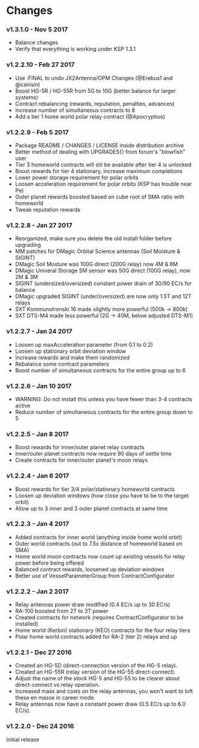# Changes

### v1.3.1.0 - Nov 5 2017

- Balance changes
- Verify that everything is working under KSP 1.3.1

### v1.2.2.10 - Feb 27 2017

- Use :FINAL to undo JX2Antenna/OPM Changes (@Erebus1 and @canisin)
- Boost HG-5R / HG-55R from 5G to 10G (better balance for larger systems)
- Contract rebalancing (rewards, reputation, penalties, advances)
- Increase number of simultaneous contracts to 8
- Add a tier 1 home world polar relay contract (@Apocryphus)

### v1.2.2.9 - Feb 5 2017

- Package README / CHANGES / LICENSE inside distribution archive
- Better method of dealing with UPGRADES{} from forum's "blowfish" user
- Tier 3 homeworld contracts will stil be available after tier 4 is unlocked
- Boost rewards for tier 4 stationary, increase maximum completions
- Lower power storage requirement for polar orbits
- Loosen acceleration requirement for polar orbits (KSP has trouble near Pe)
- Outer planet rewards boosted based on cube root of SMA ratio with homeworld
- Tweak reputation rewards

### v1.2.2.8 - Jan 27 2017

- Reorganized, make sure you delete the old install folder before upgrading
- MM patches for DMagic Orbital Science antennas (Soil Moisture & SIGINT)
- DMagic Soil Mosture was 100G direct (200G relay) now 4M & 6M
- DMagic Univeral Storage SM sensor was 50G direct (100G relay), now 2M & 3M
- SIGINT (undersized/oversized) constant power drain of 30/90 EC/s for balance
- DMagic upgraded SIGINT (under/oversized) are now only 1.5T and 12T relays
- SXT Kommunotronski 16 made slightly more powerful (500k -> 800k)
- SXT DTS-M4 made less powerful (2G -> 40M, below adjusted DTS-M1)

### v1.2.2.7 - Jan 24 2017

- Loosen up maxAcceleration parameter (from 0.1 to 0.2)
- Loosen up stationary orbit deviation window
- Increase rewards and make them randomized
- Rebalance some contract parameters
- Boost number of simultaneous contracts for the entire group up to 6

### v1.2.2.6 - Jan 10 2017

- WARNING: Do not install this unless you have fewer than 3-4 contracts active
- Reduce number of simultaneous contracts for the entire group down to 5

### v1.2.2.5 - Jan 8 2017

- Boost rewards for inner/outer planet relay contracts
- Inner/outer planet contracts now require 90 days of settle time
- Create contracts for inner/outer planet's moon relays

### v1.2.2.4 - Jan 6 2017

- Boost rewards for tier 3/4 polar/stationary homeworld contracts
- Loosen up deviation windows (how close you have to be to the target orbit)
- Allow up to 3 inner and 3 outer planet contracts at same time

### v1.2.2.3 - Jan 4 2017

- Added contracts for inner world (anything inside home world orbit)
- Outer world contracts (out to 7.5x distance of homeworld based on SMA)
- Home world moon contracts now count up existing vessels for relay power before being offered
- Balanced contract rewards, loosened up deviation windows
- Better use of VesselParameterGroup from ContractConfigurator

### v1.2.2.2 - Jan 2 2017

- Relay antennas power draw modified (0.4 EC/s up to 30 EC/s)
- RA-100 boosted from 2T to 3T power
- Created contracts for network (requires ContractConfigurator to be installed)
- Home world (Kerbin) stationary (KEO) contracts for the four relay tiers
- Polar home world contracts added for RA-2 (tier 2) relays and up

### v1.2.2.1 - Dec 27 2016

- Created an HG-5D (direct-connection version of the HG-5 relay).
- Created an HG-55R (relay version of the HG-55 direct-connect).
- Adjust the name of the stock HG-5 and HG-55 to be clearer about direct-connect vs relay operation.
- Increased mass and costs on the relay antennas, you won't want to loft these en masse in career mode.
- Relay antennas now have a constant power draw (0.5 EC/s up to 6.0 EC/s).

### v1.2.2.0 - Dec 24 2016

Initial release
